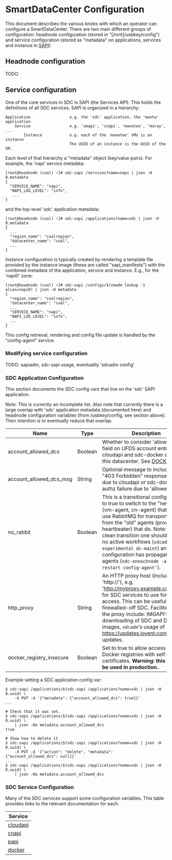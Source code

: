 # SmartDataCenter Configuration

This document describes the various knobs with which an operator can configure
a SmartDataCenter. There are two main different groups of configuration:
headnode configuration (stored in "[/mnt]/usbkey/config") and service
configuration (stored as "metadata" on applications, services and instance in
[SAPI](https://github.com/joyent/sdc-sapi)).


## Headnode configuration

TODO


## Service configuration

One of the core services in SDC is SAPI (the Services API). This holds the definitions
of all SDC services. SAPI is organized in a hierarchy:

    Application                 e.g. the 'sdc' application, the 'manta' application
        Service                 e.g. 'vmapi', 'cnapi', 'manatee', 'moray', ...
            Instance            e.g. each of the 'manatee' VMs is an instance
                                The UUID of an instance is the UUID of the VM.

Each level of that hierarchy a "metadata" object (key/value pairs). For example, the
'napi' service metadata:

    [root@headnode (coal) ~]# sdc-sapi /services?name=napi | json -H 0.metadata
    {
      "SERVICE_NAME": "napi",
      "NAPI_LOG_LEVEL": "info",
       ...
    }

and the top-level 'sdc' application metadata:

    [root@headnode (coal) ~]# sdc-sapi /applications?name=sdc | json -H 0.metadata
    {
      ...
      "region_name": "coalregion",
      "datacenter_name": "coal",
      ...
    }

Instance configuration is typically created by rendering a template file
provided by the instance image (these are called "sapi_manifests") with the
combined metadata of the application, service and instance. E.g., for the
'napi0' zone:

    [root@headnode (coal) ~]# sdc-sapi /configs/$(vmadm lookup -1 alias=napi0) | json -H metadata
    {
      "region_name": "coalregion",
      "datacenter_name": "coal",
      ...
      "SERVICE_NAME": "napi",
      "NAPI_LOG_LEVEL": "info",
      ...
    }

This config retrieval, rendering and config file update is handled by the
"config-agent" service.


### Modifying service configuration

TODO: sapiadm, sdc-sapi usage, eventuallly 'sdcadm config'


### SDC Application Configuration

This section documents the SDC config vars that live on the 'sdc' SAPI
application.

Note: This is currently an incomplete list. Also note that currently there is a
large overlap with 'sdc' application metadata (documented here) and headnode
configuration variables (from /usbkey/config, see section above). Then
intention is to eventually reduce that overlap.

| Name | Type | Description |
| ---- | ---- | ----------- |
| account_allowed_dcs | Boolean | Whether to consider 'allowed_dcs' field on UFDS account entries for cloudapi and sdc-docker authz in this datacenter. See [DOCKER-166](https://smartos.org/bugview/DOCKER-166). |
| account_allowed_dcs_msg | String | Optional message to include in the "403 Forbidden" response body due to cloudapi or sdc-docker authz failure due to 'allowed_dcs'. |
| no_rabbit | Boolean | This is a transitional config var. Set to true to switch to the "new" agents (vm-agent, cn-agent) that don't use RabbitMQ for transport -- away from the "old" agents (provisioner, heartbeater) that do. Note: for a clean transition one should ensure no active workflows (`sdcadm experimental dc-maint`) and that configuration has propagated to agents (`sdc-oneachnode -a 'svcadm restart config-agent'`). |
| http_proxy | String | An HTTP proxy host (including the 'http://'), e.g. 'http://myproxy.example.com:8080', for SDC services to use for external access. This can be useful for a firewalled-off SDC. Facilities using the proxy include: IMGAPI's downloading of SDC and Docker images, `sdcadm`'s usage of https://updates.joyent.com for updates. |
| docker_registry_insecure | Boolean | Set to true to allow access to Docker registries with self-signed certificates. **Warning: this shouldn't be used in production.**. |


Example setting a SDC application config var:

    $ sdc-sapi /applications/$(sdc-sapi /applications?name=sdc | json -H 0.uuid) \
        -X PUT -d '{"metadata": {"account_allowed_dcs": true}}'
    ...

    # Check that it was set.
    $ sdc-sapi /applications/$(sdc-sapi /applications?name=sdc | json -H 0.uuid) \
        | json -Ha metadata.account_allowed_dcs
    true

    # Show how to delete it
    $ sdc-sapi /applications/$(sdc-sapi /applications?name=sdc | json -H 0.uuid) \
        -X PUT -d '{"action": "delete", "metadata": {"account_allowed_dcs": null}}'
    ...
    $ sdc-sapi /applications/$(sdc-sapi /applications?name=sdc | json -H 0.uuid) \
        | json -Ha metadata.account_allowed_dcs



### SDC Service Configuration

Many of the SDC services support some configuration variables. This table
provides links to the relevant documentation for each.

| Service |
| ------- |
| [cloudapi](https://github.com/joyent/sdc-cloudapi/blob/master/docs/admin.restdown#L40) |
| [cnapi](https://github.com/joyent/sdc-cnapi/blob/master/docs/index.md#sapi-configuration) |
| [papi](https://github.com/joyent/sdc-papi/blob/master/docs/index.md#sapi-configuration) |
| [docker](https://github.com/joyent/sdc-docker/blob/master/docs/ops.md#service-configuration) |
